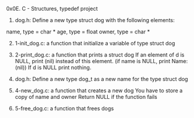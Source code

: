 0x0E. C - Structures, typedef project

1. dog.h: Define a new type struct dog with the following elements:

name, type = char *
age, type = float
owner, type = char *

2. 1-init_dog.c: a function that initialize a variable of type struct dog

3. 2-print_dog.c:  a function that prints a struct dog
If an element of d is NULL, print (nil) instead of this element. (if name is NULL, print Name: (nil))
If d is NULL print nothing.

4. dog.h: Define a new type dog_t as a new name for the type struct dog

5. 4-new_dog.c:  a function that creates a new dog 
You have to store a copy of name and owner
Return NULL if the function fails

6. 5-free_dog.c:  a function that frees dogs
